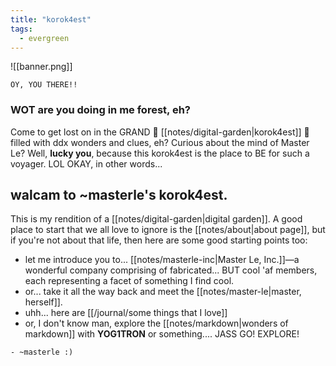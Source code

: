 ```yaml
---
title: "korok4est"
tags:
  - evergreen
---
```

![[banner.png]]
```poetry
OY, YOU THERE!!
```

### WOT are you doing in me forest, eh?
Come to get lost on in the GRAND 🌱 [[notes/digital-garden|korok4est]] 🌱 filled with ddx wonders and clues, eh? Curious about the mind of Master Le? Well, **lucky you**, because this korok4est is the place to BE for such a voyager. LOL OKAY, in other words...

## walcam to ~masterle's korok4est.
This is my rendition of a [[notes/digital-garden|digital garden]]. A good place to start that we all love to ignore is the [[notes/about|about page]], but if you're not about that life, then here are some good starting points too:

- let me introduce you to... [[notes/masterle-inc|Master Le, Inc.]]—a wonderful company comprising of fabricated... BUT cool 'af members, each representing a facet of something I find cool.
- or... take it all the way back and meet the [[notes/master-le|master, herself]].
- uhh... here are [[/journal/some things that I love]] 
- or, I don't know man, explore the [[notes/markdown|wonders of markdown]] with **YOG1TRON** or something.... JASS GO! EXPLORE!


```poetry
- ~masterle :)
```
